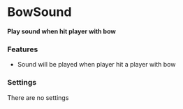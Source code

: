 # BowSound
**Play sound when hit player with bow**


### Features
* Sound will be played when player hit a player with bow


### Settings
There are no settings